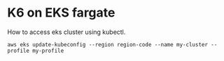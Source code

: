 # K6 on EKS fargate

How to access eks cluster using kubectl.
```shell
aws eks update-kubeconfig --region region-code --name my-cluster --profile my-profile
```